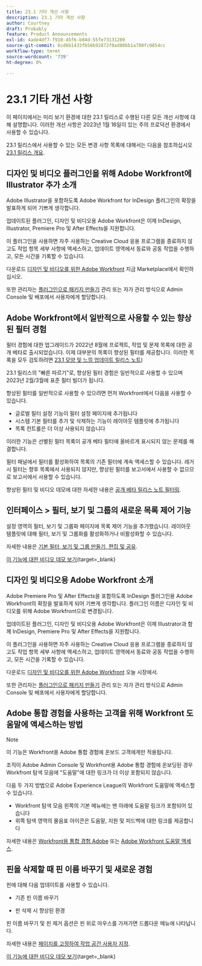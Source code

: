 ```yaml
---
title: 23.1 기타 개선 사항
description: 23.1 기타 개선 사항
author: Courtney
draft: Probably
feature: Product Announcements
exl-id: 4ade4df7-f910-45f6-b04d-55fe73131289
source-git-commit: 6cd6b1433fb56b92872f0ad80bb1a700fc0854cc
workflow-type: tm+mt
source-wordcount: '739'
ht-degree: 0%

---
```


# 23.1 기타 개선 사항

이 페이지에서는 미리 보기 환경에 대한 23.1 릴리스로 수행된 다른 모든 개선 사항에 대해 설명합니다. 이러한 개선 사항은 2023년 1월 16일이 있는 주의 프로덕션 환경에서 사용할 수 있습니다.

23.1 릴리스에서 사용할 수 있는 모든 변경 사항 목록에 대해서는 다음을 참조하십시오 [23.1 릴리스 개요](/help/quicksilver/product-announcements/product-releases/23.1-release-activity/23-1-release-overview.md).

## 디자인 및 비디오 플러그인을 위해 Adobe Workfront에 Illustrator 추가 소개

Adobe Illustrator을 포함하도록 Adobe Workfront for InDesign 플러그인의 확장을 발표하게 되어 기쁘게 생각합니다.

업데이트된 플러그인, 디자인 및 비디오용 Adobe Workfront은 이제 InDesign, Illustrator, Premiere Pro 및 After Effects을 지원합니다.

이 플러그인을 사용하면 자주 사용하는 Creative Cloud 응용 프로그램을 종료하지 않고도 작업 항목 세부 사항에 액세스하고, 업데이트 영역에서 동료와 공동 작업을 수행하고, 모든 시간을 기록할 수 있습니다.

다운로드 [디자인 및 비디오를 위한 Adobe Workfront](https://exchange.adobe.com/apps/cc/108938/adobe-workfront-for-design-and-video) 지금 Marketplace에서 확인하십시오.

또한 관리자는 [플러그인으로 패키지 만들기](https://helpx.adobe.com/in/enterprise/using/manage-extensions.html) 관리 또는 자가 관리 방식으로 Admin Console 및 배포에서 사용자에게 할당합니다.

## Adobe Workfront에서 일반적으로 사용할 수 있는 향상된 필터 경험

필터 경험에 대한 업그레이드가 2022년 8월에 프로젝트, 작업 및 문제 목록에 대한 공개 베타로 출시되었습니다. 이제 대부분의 목록이 향상된 필터를 제공합니다. 이러한 목록을 모두 검토하려면 [23.1 모양 및 느낌 업데이트 릴리스 노트](/help/quicksilver/product-announcements/product-releases/23.1-release-activity/23-1-look-and-feel-updates.md))

23.1 릴리스의 &quot;빠른 따르기&quot;로, 향상된 필터 경험은 일반적으로 사용할 수 있으며 2023년 2월/3월에 표준 필터 빌더가 됩니다.

향상된 필터를 일반적으로 사용할 수 있으려면 먼저 Workfront에서 다음을 사용할 수 있습니다.

* 글로벌 필터 설정 기능이 필터 설정 페이지에 추가됩니다
* 시스템 기본 필터를 추가 및 삭제하는 기능이 레이아웃 템플릿에 추가됩니다
* 목록 컨트롤은 더 이상 사용되지 않습니다

이러한 기능은 선별된 필터 목록이 공개 베타 필터에 올바르게 표시되지 않는 문제를 해결합니다.

필터 패널에서 필터를 활성화하여 목록의 기존 필터에 계속 액세스할 수 있습니다. 레거시 필터는 향후 목록에서 사용되지 않지만, 향상된 필터를 보고서에서 사용할 수 없으므로 보고서에서 사용할 수 있습니다.

향상된 필터 및 비디오 데모에 대한 자세한 내용은 [공개 베타 릴리스 노트 필터링](/help/quicksilver/product-announcements/product-releases/22.4-release-activity/22-4-project-enhancements.md).

## 인터페이스 > 필터, 보기 및 그룹의 새로운 목록 제어 기능

설정 영역의 필터, 보기 및 그룹화 페이지에 목록 제어 기능을 추가했습니다. 레이아웃 템플릿에 대해 필터, 보기 및 그룹화를 활성화하거나 비활성화할 수 있습니다.

자세한 내용은 [기본 필터, 보기 및 그룹 만들기, 편집 및 공유](/help/quicksilver/administration-and-setup/set-up-workfront/configure-system-defaults/create-and-share-default-fvgs.md).

[이 기능에 대한 비디오 데모 보기](https://video.tv.adobe.com/v/3412057/){target=_blank}

## 디자인 및 비디오용 Adobe Workfront 소개

Adobe Premiere Pro 및 After Effects을 포함하도록 InDesign 플러그인용 Adobe Workfront의 확장을 발표하게 되어 기쁘게 생각합니다. 플러그인 이름은 디자인 및 비디오를 위해 Adobe Workfront으로 변경됩니다.

업데이트된 플러그인, 디자인 및 비디오용 Adobe Workfront은 이제 Illustrator과 함께 InDesign, Premiere Pro 및 After Effects을 지원합니다.

이 플러그인을 사용하면 자주 사용하는 Creative Cloud 응용 프로그램을 종료하지 않고도 작업 항목 세부 사항에 액세스하고, 업데이트 영역에서 동료와 공동 작업을 수행하고, 모든 시간을 기록할 수 있습니다.

다운로드 [디자인 및 비디오를 위한 Adobe Workfront](https://exchange.adobe.com/apps/cc/108938/adobe-workfront-for-design-and-video) 오늘 시장에서.

또한 관리자는 [플러그인으로 패키지 만들기](https://helpx.adobe.com/in/enterprise/using/manage-extensions.html) 관리 또는 자가 관리 방식으로 Admin Console 및 배포에서 사용자에게 할당합니다.

## Adobe 통합 경험을 사용하는 고객을 위해 Workfront 도움말에 액세스하는 방법

>[!NOTE]
>
>이 기능은 Workfront용 Adobe 통합 경험에 온보드 고객에게만 적용됩니다.

조직이 Adobe Admin Console 및 Workfront용 Adobe 통합 경험에 온보딩된 경우 Workfront 탐색 모음에 &quot;도움말&quot;에 대한 링크가 더 이상 포함되지 않습니다.

다음 두 가지 방법으로 Adobe Experience League의 Workfront 도움말에 액세스할 수 있습니다.

* Workfront 탐색 모음 왼쪽의 기본 메뉴에는 맨 아래에 도움말 링크가 포함되어 있습니다
* 위쪽 탐색 영역의 물음표 아이콘은 도움말, 지원 및 피드백에 대한 링크를 제공합니다

자세한 내용은 [Workfront용 통합 경험 Adobe](/help/quicksilver/workfront-basics/navigate-workfront/workfront-navigation/adobe-unified-experience.md) 또는 [Adobe Workfront 도움말 액세스](/help/quicksilver/workfront-basics/navigate-workfront/workfront-navigation/access-workfront-help.md).

## 핀을 삭제할 때 핀 이름 바꾸기 및 새로운 경험

핀에 대해 다음 업데이트를 사용할 수 있습니다.

* 기존 핀 이름 바꾸기

* 핀 삭제 시 향상된 환경

핀 이름 바꾸기 및 핀 제거 옵션은 핀 위로 마우스를 가져가면 드롭다운 메뉴에 나타납니다.

자세한 내용은 [페이지를 고정하여 작업 공간 사용자 지정](/help/quicksilver/workfront-basics/the-new-workfront-experience/pin-pages.md).

[이 기능에 대한 비디오 데모 보기](https://video.tv.adobe.com/v/3412389/){target=_blank}
